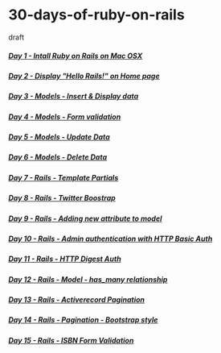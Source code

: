 # 30-days-of-ruby-on-rails
draft



##### [Day 1 - Intall Ruby on Rails on Mac OSX](01-install-ruby-on-rails)

##### [Day 2 - Display "Hello Rails!" on Home page](02-hello-world)

##### [Day 3 - Models - Insert & Display data](03-rails-models-insert-data)

##### [Day 4 - Models - Form validation](04-rails-models-form-validation)

##### [Day 5 - Models - Update Data](05-rails-models-update-data)

##### [Day 6 - Models - Delete Data](06-rails-model-delete-data)

##### [Day 7 - Rails - Template Partials](07-rails-template-partials)

##### [Day 8 - Rails - Twitter Boostrap](08-rails-templates-using-twitter-boostrap)

##### [Day 9 - Rails - Adding new attribute to model](09-rails-adding-new-field-to-model)

##### [Day 10 - Rails - Admin authentication with HTTP Basic Auth](10-rails-admin-authentication-with-http-basic-auth)

##### [Day 11 - Rails - HTTP Digest Auth](11-rails-http-digest-auth)

##### [Day 12 - Rails - Model - has_many relationship](12-rails-model-has-many-relationship)

##### [Day 13 - Rails - Activerecord Pagination](13-rails-model-activerecord-pagination)

##### [Day 14 - Rails - Pagination - Bootstrap style](14-rails-model-activerecord-pagination-bootstrap-style)

##### [Day 15 - Rails - ISBN Form Validation](15-rails-isbn-form-validation)